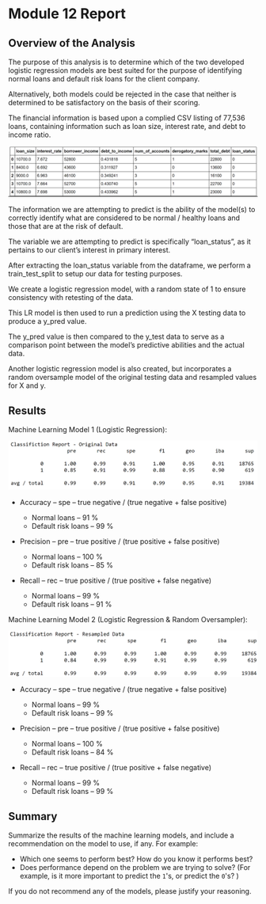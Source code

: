 # Module 12 Report

## Overview of the Analysis


The purpose of this analysis is to determine which of the two developed logistic regression models are best suited for the purpose of identifying normal loans and default risk loans for the client company. 

Alternatively, both models could be rejected in the case that neither is determined to be satisfactory on the basis of their scoring.

The financial information is based upon a complied CSV listing of 77,536 loans, containing information such as loan size, interest rate, and debt to income ratio.

![Raw data](Images/raw_data.PNG)

The information we are attempting to predict is the ability of the model(s) to correctly identify what are considered to be normal / healthy loans and those that are at the risk of default.

The variable we are attempting to predict is specifically “loan_status”, as it pertains to our client’s interest in primary interest.

After extracting the loan_status variable from the dataframe, we perform a train_test_split to setup our data for testing purposes.

We create a logistic regression model, with a random state of 1 to ensure consistency with retesting of the data.

This LR model is then used to run a prediction using the X testing data to produce a y_pred value.

The y_pred value is then compared to the y_test data to serve as a comparison point between the model’s predictive abilities and the actual data.

Another logistic regression model is also created, but incorporates a random oversample model of the original testing data and resampled values for X and y.


## Results


Machine Learning Model 1 (Logistic Regression):

![Classification Report Original](Images/classification_report_original.PNG) 

  * Accuracy – spe – true negative / (true negative + false positive)
    * Normal loans – 91 %
    * Default risk loans – 99 %
  
  * Precision – pre – true positive / (true positive + false positive)
    * Normal loans – 100 %
    * Default risk loans – 85 %
  
  * Recall – rec – true positive / (true positive + false negative)
    * Normal loans – 99 %
    * Default risk loans – 91 %


Machine Learning Model 2 (Logistic Regression & Random Oversampler):

![Classification Report Resampler](Images/classification_report_resampled.PNG) 

  * Accuracy – spe – true negative / (true negative + false positive)
    * Normal loans – 99 %
    * Default risk loans – 99 %
  
  * Precision – pre – true positive / (true positive + false positive)
    * Normal loans – 100 %
    * Default risk loans – 84 %
  
  * Recall – rec – true positive / (true positive + false negative)
    * Normal loans – 99 %
    * Default risk loans – 99 %

## Summary

Summarize the results of the machine learning models, and include a recommendation on the model to use, if any. For example:
* Which one seems to perform best? How do you know it performs best?
* Does performance depend on the problem we are trying to solve? (For example, is it more important to predict the `1`'s, or predict the `0`'s? )

If you do not recommend any of the models, please justify your reasoning.
